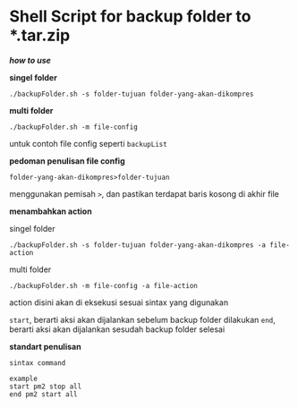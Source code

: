 # Shell Script for backup folder to *.tar.zip

***how to use***

**singel folder**

```
./backupFolder.sh -s folder-tujuan folder-yang-akan-dikompres
```

**multi folder**

```
./backupFolder.sh -m file-config
```

untuk contoh file config seperti ```backupList```

**pedoman penulisan file config**

```
folder-yang-akan-dikompres>folder-tujuan
```

menggunakan pemisah ```>```, dan pastikan terdapat baris kosong di akhir file

**menambahkan action**

singel folder

```
./backupFolder.sh -s folder-tujuan folder-yang-akan-dikompres -a file-action
```

multi folder

```
./backupFolder.sh -m file-config -a file-action
```

action disini akan di eksekusi sesuai sintax yang digunakan

```start```, berarti aksi akan dijalankan sebelum backup folder dilakukan
```end```, berarti aksi akan dijalankan sesudah backup folder selesai

**standart penulisan**

```
sintax command

example
start pm2 stop all
end pm2 start all
```
